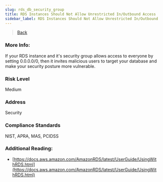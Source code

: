 ```yaml
---
slug: rds_db_security_group
title: RDS Instances Should Not Allow Unrestricted In/Outbound Access
sidebar_label: RDS Instances Should Not Allow Unrestricted In/Outbound Access
---
```

> [Back](../../rdsmonitoring)

### More Info:
If your RDS instance and it's security group allows access to everyone by setting 0.0.0.0/0, then it invites malicious users to target your database and make your security posture more vulnerable.

### Risk Level
Medium

### Address
Security

### Compliance Standards
NIST, APRA, MAS, PCIDSS

### Additional Reading:
- [https://docs.aws.amazon.com/AmazonRDS/latest/UserGuide/UsingWithRDS.html](https://docs.aws.amazon.com/AmazonRDS/latest/UserGuide/UsingWithRDS.html) 

